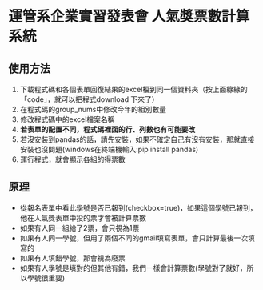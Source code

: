 # 運管系企業實習發表會 人氣獎票數計算系統
## 使用方法
1. 下載程式碼和各個表單回復結果的excel檔到同一個資料夾（按上面綠綠的「code」，就可以把程式download 下來了）
2. 在程式碼的group_nums中修改今年的組別數量
3. 修改程式碼中的excel檔案名稱
4. **若表單的配置不同，程式碼裡面的行、列數也有可能要改**
5. 若沒安裝到pandas的話，請先安裝，如果不確定自己有沒有安裝，那就直接安裝也沒問題(windows在終端機輸入:pip install pandas)
6. 運行程式，就會顯示各組的得票數
## 原理
- 從報名表單中看此學號是否已報到(checkbox=true)，如果這個學號已報到，他在人氣獎表單中投的票才會被計算票數
- 如果有人同一組給了2票，會只視為1票
- 如果有人同一學號，但用了兩個不同的gmail填寫表單，會只計算最後一次填寫的
- 如果有人填錯學號，那會視為廢票
- 如果有人學號是填對的但其他有錯，我們一樣會計算票數(學號對了就好，所以學號很重要)
